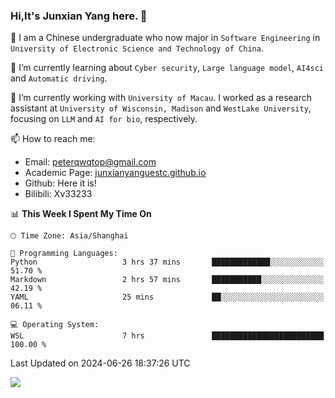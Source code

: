 ### Hi,It's Junxian Yang here. 👋

<!--
**Uestc-Young/Uestc-Young** is a ✨ _special_ ✨ repository because its `README.md` (this file) appears on your GitHub profile.

Here are some ideas to get you started:

- 🔭 I’m currently working on ...
- 🌱 I’m currently learning ...
- 👯 I’m looking to collaborate on ...
- 🤔 I’m looking for help with ...
- 💬 Ask me about ...
- 📫 How to reach me: ...
- 😄 Pronouns: ...
- ⚡ Fun fact: ...
-->
🎉 I am a Chinese undergraduate who now major in `Software Engineering` in `University of Electronic Science and Technology of China`.  
  
🌱 I’m currently learning about `Cyber security`, `Large language model`, `AI4sci` and `Automatic driving`.  

🔭 I’m currently working with `University of Macau`. I worked as a research assistant at `University of Wisconsin, Madison` and `WestLake University`, focusing on `LLM` and `AI for bio`, respectively.
  
📫 How to reach me: 
   - Email: peterqwqtop@gmail.com
   - Academic Page: [junxianyanguestc.github.io](https://junxianyanguestc.github.io/)
   - Github: Here it is!
   - Bilibili: Xv33233
     
<!--START_SECTION:waka-->
📊 **This Week I Spent My Time On** 

```text
🕑︎ Time Zone: Asia/Shanghai

💬 Programming Languages: 
Python                   3 hrs 37 mins       █████████████░░░░░░░░░░░░   51.70 % 
Markdown                 2 hrs 57 mins       ███████████░░░░░░░░░░░░░░   42.19 % 
YAML                     25 mins             ██░░░░░░░░░░░░░░░░░░░░░░░   06.11 % 

💻 Operating System: 
WSL                      7 hrs               █████████████████████████   100.00 % 
```


 Last Updated on 2024-06-26 18:37:26 UTC
<!--END_SECTION:waka-->

![](https://visitor-badge.glitch.me/badge?page_id=Uestc-Young.readme)

